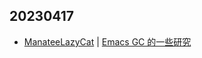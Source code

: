 ## 20230417
- [ManateeLazyCat](https://manateelazycat.github.io/) | [Emacs GC 的一些研究](https://manateelazycat.github.io/emacs/2023/04/17/emacs-gc-research.html)

